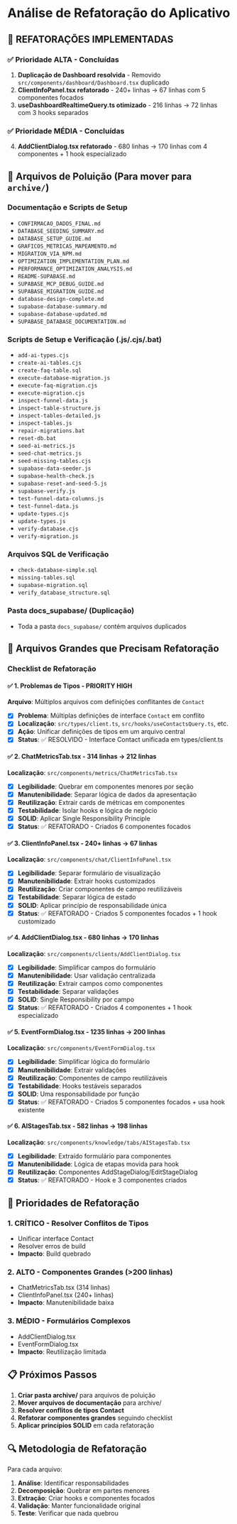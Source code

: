 # Análise de Refatoração do Aplicativo

## 🎯 REFATORAÇÕES IMPLEMENTADAS

### ✅ Prioridade ALTA - Concluídas
1. **Duplicação de Dashboard resolvida** - Removido `src/components/dashboard/Dashboard.tsx` duplicado
2. **ClientInfoPanel.tsx refatorado** - 240+ linhas → 67 linhas com 5 componentes focados
3. **useDashboardRealtimeQuery.ts otimizado** - 216 linhas → 72 linhas com 3 hooks separados

### ✅ Prioridade MÉDIA - Concluídas  
4. **AddClientDialog.tsx refatorado** - 680 linhas → 170 linhas com 4 componentes + 1 hook especializado

## 📁 Arquivos de Poluição (Para mover para `archive/`)

### Documentação e Scripts de Setup
- `CONFIRMACAO_DADOS_FINAL.md`
- `DATABASE_SEEDING_SUMMARY.md`
- `DATABASE_SETUP_GUIDE.md`
- `GRAFICOS_METRICAS_MAPEAMENTO.md`
- `MIGRATION_VIA_NPM.md`
- `OPTIMIZATION_IMPLEMENTATION_PLAN.md`
- `PERFORMANCE_OPTIMIZATION_ANALYSIS.md`
- `README-SUPABASE.md`
- `SUPABASE_MCP_DEBUG_GUIDE.md`
- `SUPABASE_MIGRATION_GUIDE.md`
- `database-design-complete.md`
- `supabase-database-summary.md`
- `supabase-database-updated.md`
- `SUPABASE_DATABASE_DOCUMENTATION.md`

### Scripts de Setup e Verificação (.js/.cjs/.bat)
- `add-ai-types.cjs`
- `create-ai-tables.cjs`
- `create-faq-table.sql`
- `execute-database-migration.js`
- `execute-faq-migration.cjs`
- `execute-migration.cjs`
- `inspect-funnel-data.js`
- `inspect-table-structure.js`
- `inspect-tables-detailed.js`
- `inspect-tables.js`
- `repair-migrations.bat`
- `reset-db.bat`
- `seed-ai-metrics.js`
- `seed-chat-metrics.js`
- `seed-missing-tables.cjs`
- `supabase-data-seeder.js`
- `supabase-health-check.js`
- `supabase-reset-and-seed-5.js`
- `supabase-verify.js`
- `test-funnel-data-columns.js`
- `test-funnel-data.js`
- `update-types.cjs`
- `update-types.js`
- `verify-database.cjs`
- `verify-migration.js`

### Arquivos SQL de Verificação
- `check-database-simple.sql`
- `missing-tables.sql`
- `supabase-migration.sql`
- `verify_database_structure.sql`

### Pasta docs_supabase/ (Duplicação)
- Toda a pasta `docs_supabase/` contém arquivos duplicados

## 🔧 Arquivos Grandes que Precisam Refatoração

### Checklist de Refatoração

#### ✅ 1. Problemas de Tipos - PRIORITY HIGH
**Arquivo**: Múltiplos arquivos com definições conflitantes de `Contact`
- [x] **Problema**: Múltiplas definições de interface `Contact` em conflito
- [x] **Localização**: `src/types/client.ts`, `src/hooks/useContactsQuery.ts`, etc.
- [x] **Ação**: Unificar definições de tipos em um arquivo central
- [x] **Status**: ✅ RESOLVIDO - Interface Contact unificada em types/client.ts

#### ✅ 2. ChatMetricsTab.tsx - 314 linhas → 212 linhas
**Localização**: `src/components/metrics/ChatMetricsTab.tsx`
- [x] **Legibilidade**: Quebrar em componentes menores por seção
- [x] **Manutenibilidade**: Separar lógica de dados da apresentação
- [x] **Reutilização**: Extrair cards de métricas em componentes
- [x] **Testabilidade**: Isolar hooks e lógica de negócio
- [x] **SOLID**: Aplicar Single Responsibility Principle
- [x] **Status**: ✅ REFATORADO - Criados 6 componentes focados

#### ✅ 3. ClientInfoPanel.tsx - 240+ linhas → 67 linhas
**Localização**: `src/components/chat/ClientInfoPanel.tsx`
- [x] **Legibilidade**: Separar formulário de visualização
- [x] **Manutenibilidade**: Extrair hooks customizados
- [x] **Reutilização**: Criar componentes de campo reutilizáveis
- [x] **Testabilidade**: Separar lógica de estado
- [x] **SOLID**: Aplicar princípio de responsabilidade única
- [x] **Status**: ✅ REFATORADO - Criados 5 componentes focados + 1 hook customizado

#### ✅ 4. AddClientDialog.tsx - 680 linhas → 170 linhas
**Localização**: `src/components/clients/AddClientDialog.tsx`
- [x] **Legibilidade**: Simplificar campos do formulário
- [x] **Manutenibilidade**: Usar validação centralizada
- [x] **Reutilização**: Extrair campos como componentes
- [x] **Testabilidade**: Separar validações
- [x] **SOLID**: Single Responsibility por campo
- [x] **Status**: ✅ REFATORADO - Criados 4 componentes + 1 hook especializado

#### ✅ 5. EventFormDialog.tsx - 1235 linhas → 200 linhas
**Localização**: `src/components/EventFormDialog.tsx`
- [x] **Legibilidade**: Simplificar lógica do formulário
- [x] **Manutenibilidade**: Extrair validações
- [x] **Reutilização**: Componentes de campo reutilizáveis
- [x] **Testabilidade**: Hooks testáveis separados
- [x] **SOLID**: Uma responsabilidade por função
- [x] **Status**: ✅ REFATORADO - Criados 5 componentes focados + usa hook existente

#### ✅ 6. AIStagesTab.tsx - 582 linhas → 198 linhas
**Localização**: `src/components/knowledge/tabs/AIStagesTab.tsx`
- [x] **Legibilidade**: Extraído formulário para componentes
- [x] **Manutenibilidade**: Lógica de etapas movida para hook
- [x] **Reutilização**: Componentes AddStageDialog/EditStageDialog
- [x] **Status**: ✅ REFATORADO - Hook e 3 componentes criados

## 🎯 Prioridades de Refatoração

### 1. CRÍTICO - Resolver Conflitos de Tipos
- Unificar interface Contact
- Resolver erros de build
- **Impacto**: Build quebrado

### 2. ALTO - Componentes Grandes (>200 linhas)
- ChatMetricsTab.tsx (314 linhas)
- ClientInfoPanel.tsx (240+ linhas)
- **Impacto**: Manutenibilidade baixa

### 3. MÉDIO - Formulários Complexos
- AddClientDialog.tsx
- EventFormDialog.tsx
- **Impacto**: Reutilização limitada

## 📋 Próximos Passos

1. **Criar pasta archive/** para arquivos de poluição
2. **Mover arquivos de documentação** para archive/
3. **Resolver conflitos de tipos Contact** 
4. **Refatorar componentes grandes** seguindo checklist
5. **Aplicar princípios SOLID** em cada refatoração

## 🔍 Metodologia de Refatoração

Para cada arquivo:
1. **Análise**: Identificar responsabilidades
2. **Decomposição**: Quebrar em partes menores
3. **Extração**: Criar hooks e componentes focados
4. **Validação**: Manter funcionalidade original
5. **Teste**: Verificar que nada quebrou